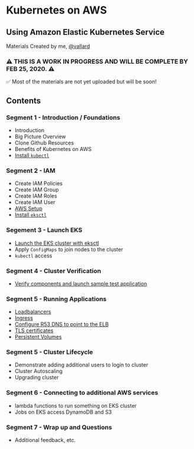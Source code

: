 # Kubernetes on AWS
## Using Amazon Elastic Kubernetes Service
Materials Created by me, [@vallard](https://twitter.com/vallard)

### ⚠️ THIS IS A WORK IN PROGRESS AND WILL BE COMPLETE BY FEB 25, 2020. ⚠️

✅ Most of the materials are not yet uploaded but will be soon!


## Contents

### Segment 1 - Introduction / Foundations
* Introduction
* Big Picture Overview
* Clone Github Resources
* Benefits of Kubernetes on AWS
* [Install `kubectl`](segment01-intro/kubectl.md)



### Segment 2 - IAM
* Create IAM Policies
* Create IAM Group
* Create IAM Roles
* Create IAM User
* [AWS Setup](segment02-iam/aws-creds.md)
* [Install `eksctl`](segment02-iam/eksctl.md)


### Segement 3 - Launch EKS
* [Launch the EKS cluster with eksctl](segment03-install/eks.md)
* Apply `ConfigMaps` to join nodes to the cluster
* `kubectl` access

### Segment 4 - Cluster Verification
* [Verify components and launch sample test application](segment04-verify/README.md)


### Segment 5 - Running Applications
* [Loadbalancers](segement05-applications/ELB.md)
* [Ingress](segment05-applications/Ingress.md)
* [Configure R53 DNS to point to the ELB](segment05-applications/r53.md)
* [TLS certificates](segement05-applications/TLS.md)
* [Persistent Volumes](segment05-applications/PV.md)

### Segment 5 - Cluster Lifecycle
* Demonstrate adding additional users to login to cluster
* Cluster Autoscaling
* Upgrading cluster

### Segment 6 - Connecting to additional AWS services
* lambda functions to run something on EKS cluster
* Jobs on EKS access DynamoDB and S3

### Segment 7 - Wrap up and Questions
* Additional feedback, etc. 

